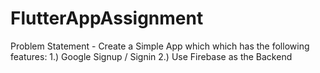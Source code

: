 # FlutterAppAssignment
Problem Statement - Create a Simple App which which has the following features: 1.) Google Signup / Signin 2.) Use Firebase as the Backend 
